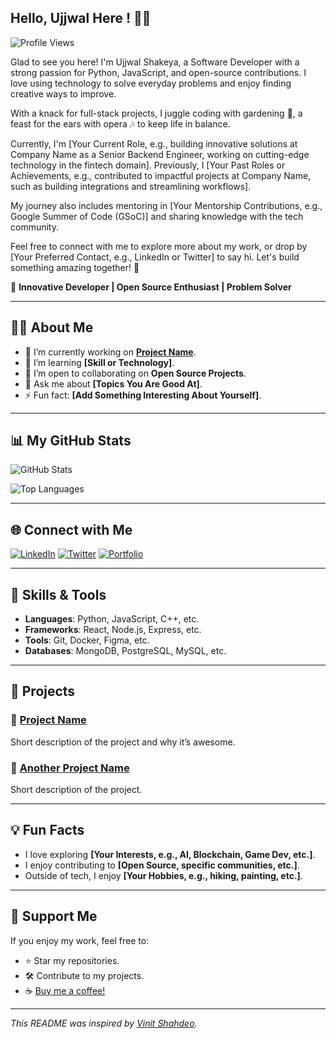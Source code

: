 ## Hello, Ujjwal Here ! 👨‍💻

![Profile Views](https://komarev.com/ghpvc/?username=UjjwalShakeya&color=blueviolet&style=flat)


Glad to see you here! I'm Ujjwal Shakeya, a Software Developer with a strong passion for Python, JavaScript, and open-source contributions. I love using technology to solve everyday problems and enjoy finding creative ways to improve.

With a knack for full-stack projects, I juggle coding with gardening 🌳, a feast for the ears with opera 🎶 to keep life in balance.

Currently, I'm [Your Current Role, e.g., building innovative solutions at Company Name as a Senior Backend Engineer, working on cutting-edge technology in the fintech domain]. Previously, I [Your Past Roles or Achievements, e.g., contributed to impactful projects at Company Name, such as building integrations and streamlining workflows].

My journey also includes mentoring in [Your Mentorship Contributions, e.g., Google Summer of Code (GSoC)] and sharing knowledge with the tech community.

Feel free to connect with me to explore more about my work, or drop by [Your Preferred Contact, e.g., LinkedIn or Twitter] to say hi. Let's build something amazing together! 🚀


🚀 **Innovative Developer | Open Source Enthusiast | Problem Solver**

---

## 👨‍💻 About Me

- 🔭 I’m currently working on **[Project Name](link-to-project)**.
- 🌱 I’m learning **[Skill or Technology]**.
- 👯 I’m open to collaborating on **Open Source Projects**.
- 💬 Ask me about **[Topics You Are Good At]**.
- ⚡ Fun fact: **[Add Something Interesting About Yourself]**.

---

## 📊 My GitHub Stats

![GitHub Stats](https://github-readme-stats.vercel.app/api?username=your-username&show_icons=true&theme=radical)

![Top Languages](https://github-readme-stats.vercel.app/api/top-langs/?username=your-username&layout=compact&theme=radical)

---

## 🌐 Connect with Me

[![LinkedIn](https://img.shields.io/badge/LinkedIn-blue?style=flat-square&logo=linkedin)](https://linkedin.com/in/your-linkedin-username)
[![Twitter](https://img.shields.io/badge/Twitter-blue?style=flat-square&logo=twitter)](https://twitter.com/your-twitter-handle)
[![Portfolio](https://img.shields.io/badge/Portfolio-black?style=flat-square&logo=google-chrome)](https://yourportfolio.com)

---

## 🔧 Skills & Tools

- **Languages**: Python, JavaScript, C++, etc.
- **Frameworks**: React, Node.js, Express, etc.
- **Tools**: Git, Docker, Figma, etc.
- **Databases**: MongoDB, PostgreSQL, MySQL, etc.

---

## 🚀 Projects

### 🌟 [Project Name](link-to-project)
Short description of the project and why it’s awesome.

### 🔗 [Another Project Name](link-to-another-project)
Short description of the project.

---

## 💡 Fun Facts
- I love exploring **[Your Interests, e.g., AI, Blockchain, Game Dev, etc.]**.
- I enjoy contributing to **[Open Source, specific communities, etc.]**.
- Outside of tech, I enjoy **[Your Hobbies, e.g., hiking, painting, etc.]**.

---

## 🤝 Support Me

If you enjoy my work, feel free to:
- ⭐ Star my repositories.
- 🛠 Contribute to my projects.
- ☕ [Buy me a coffee!](https://www.buymeacoffee.com/your-profile)

---

_This README was inspired by [Vinit Shahdeo](https://github.com/vinitshahdeo)._ 

